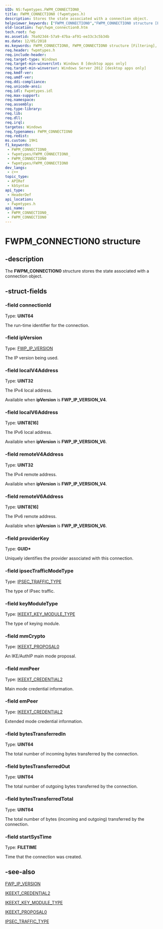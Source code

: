 ```yaml
---
UID: NS:fwpmtypes.FWPM_CONNECTION0_
title: FWPM_CONNECTION0 (fwpmtypes.h)
description: Stores the state associated with a connection object.
helpviewer_keywords: ["FWPM_CONNECTION0","FWPM_CONNECTION0 structure [Filtering]","fwp.fwpm_connection0","fwpmtypes/FWPM_CONNECTION0"]
old-location: fwp\fwpm_connection0.htm
tech.root: fwp
ms.assetid: 76a923d4-57a9-47ba-af91-ee33c3c5b34b
ms.date: 12/05/2018
ms.keywords: FWPM_CONNECTION0, FWPM_CONNECTION0 structure [Filtering], fwp.fwpm_connection0, fwpmtypes/FWPM_CONNECTION0
req.header: fwpmtypes.h
req.include-header: 
req.target-type: Windows
req.target-min-winverclnt: Windows 8 [desktop apps only]
req.target-min-winversvr: Windows Server 2012 [desktop apps only]
req.kmdf-ver: 
req.umdf-ver: 
req.ddi-compliance: 
req.unicode-ansi: 
req.idl: Fwpmtypes.idl
req.max-support: 
req.namespace: 
req.assembly: 
req.type-library: 
req.lib: 
req.dll: 
req.irql: 
targetos: Windows
req.typenames: FWPM_CONNECTION0
req.redist: 
ms.custom: 19H1
f1_keywords:
 - FWPM_CONNECTION0_
 - fwpmtypes/FWPM_CONNECTION0_
 - FWPM_CONNECTION0
 - fwpmtypes/FWPM_CONNECTION0
dev_langs:
 - c++
topic_type:
 - APIRef
 - kbSyntax
api_type:
 - HeaderDef
api_location:
 - Fwpmtypes.h
api_name:
 - FWPM_CONNECTION0_
 - FWPM_CONNECTION0
---
```


# FWPM_CONNECTION0 structure


## -description

The <b>FWPM_CONNECTION0</b> structure stores the state associated with a connection object.

## -struct-fields

### -field connectionId

Type: <b>UINT64</b>

The run-time identifier for the connection.

### -field ipVersion

Type: [FWP_IP_VERSION](/windows/desktop/api/fwptypes/ne-fwptypes-fwp_ip_version)</b>

The IP version being used.

### -field localV4Address

Type: <b>UINT32</b>

The IPv4 local address.

Available when <b>ipVersion</b> is <b>FWP_IP_VERSION_V4</b>.

### -field localV6Address

Type: <b>UINT8[16]</b>

The IPv6 local address.

Available when <b>ipVersion</b> is <b>FWP_IP_VERSION_V6</b>.

### -field remoteV4Address

Type: <b>UINT32</b>

The IPv4 remote address.

Available when <b>ipVersion</b> is <b>FWP_IP_VERSION_V4</b>.

### -field remoteV6Address

Type: <b>UINT8[16]</b>

The IPv6 remote address.

Available when <b>ipVersion</b> is <b>FWP_IP_VERSION_V6</b>.

### -field providerKey

Type: <b>GUID*</b>

Uniquely identifies the provider associated with this connection.

### -field ipsecTrafficModeType

Type: [IPSEC_TRAFFIC_TYPE](/windows/desktop/api/ipsectypes/ne-ipsectypes-ipsec_traffic_type)</b>

The type of IPsec traffic.

### -field keyModuleType

Type: [IKEEXT_KEY_MODULE_TYPE](/windows/desktop/api/iketypes/ne-iketypes-ikeext_key_module_type)</b>

The type of keying module.

### -field mmCrypto

Type: [IKEEXT_PROPOSAL0](/windows/desktop/api/iketypes/ns-iketypes-ikeext_proposal0)</b>

An IKE/AuthIP main mode proposal.

### -field mmPeer

Type: [IKEEXT_CREDENTIAL2](/windows/desktop/api/iketypes/ns-iketypes-ikeext_credential2)</b>

Main mode credential information.

### -field emPeer

Type: [IKEEXT_CREDENTIAL2](/windows/desktop/api/iketypes/ns-iketypes-ikeext_credential2)</b>

Extended mode credential information.

### -field bytesTransferredIn

Type: <b>UINT64</b>

The total number of incoming bytes transferred by the connection.

### -field bytesTransferredOut

Type: <b>UINT64</b>

The total number of outgoing bytes transferred by the connection.

### -field bytesTransferredTotal

Type: <b>UINT64</b>

The total number of bytes (incoming and outgoing) transferred by the connection.

### -field startSysTime

Type: <b>FILETIME</b>

Time that the connection was created.

## -see-also

[FWP_IP_VERSION](/windows/desktop/api/fwptypes/ne-fwptypes-fwp_ip_version)



[IKEEXT_CREDENTIAL2](/windows/desktop/api/iketypes/ns-iketypes-ikeext_credential2)



[IKEEXT_KEY_MODULE_TYPE](/windows/desktop/api/iketypes/ne-iketypes-ikeext_key_module_type)



[IKEEXT_PROPOSAL0](/windows/desktop/api/iketypes/ns-iketypes-ikeext_proposal0)



[IPSEC_TRAFFIC_TYPE](/windows/desktop/api/ipsectypes/ne-ipsectypes-ipsec_traffic_type)

